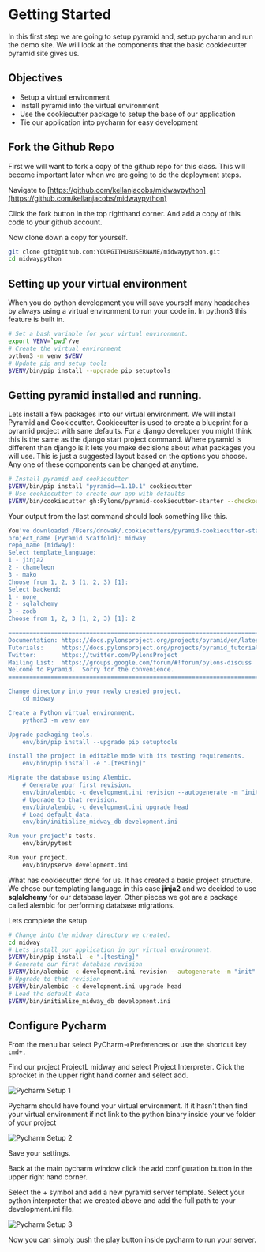 # Getting Started

In this first step we are going to setup pyramid and, setup pycharm and run the demo site. We will
look at the components that the basic cookiecutter pyramid site gives us. 

## Objectives
* Setup a virtual environment
* Install pyramid into the virtual environment
* Use the cookiecutter package to setup the base of our application
* Tie our application into pycharm for easy development

## Fork the Github Repo

First we will want to fork a copy of the github repo for this class. This will become important later when
we are going to do the deployment steps. 

Navigate to [https://github.com/kellanjacobs/midwaypython](https://github.com/kellanjacobs/midwaypython)

Click the fork button in the top righthand corner. And add a copy of this code to your github account. 

Now clone down a copy for yourself. 

```bash
git clone git@github.com:YOURGITHUBUSERNAME/midwaypython.git
cd midwaypython
```
## Setting up your virtual environment

When you do python development you will save yourself many headaches by always using a virtual 
environment to run your code in. In python3 this feature is built in. 

```bash
# Set a bash variable for your virtual environment.
export VENV=`pwd`/ve
# Create the virtual environment
python3 -m venv $VENV
# Update pip and setup tools
$VENV/bin/pip install --upgrade pip setuptools
```

## Getting pyramid installed and running.

Lets install a few packages into our virtual environment. We will install Pyramid and Cookiecutter. 
Cookiecutter is used to create a blueprint for a pyramid project with sane defaults. For a django
developer you might think this is the same as the django start project command. Where pyramid is
different than django is it lets you make decisions about what packages you will use. This is just
a suggested layout based on the options you choose. Any one of these components can be changed at 
anytime. 

```bash
# Install pyramid and cookiecutter
$VENV/bin/pip install "pyramid==1.10.1" cookiecutter
# Use cookiecutter to create our app with defaults
$VENV/bin/cookiecutter gh:Pylons/pyramid-cookiecutter-starter --checkout 1.10-branch
```

Your output from the last command should look something like this. 

```bash
You've downloaded /Users/dnowak/.cookiecutters/pyramid-cookiecutter-starter before. Is it okay to delete and re-download it? [yes]:
project_name [Pyramid Scaffold]: midway
repo_name [midway]:
Select template_language:
1 - jinja2
2 - chameleon
3 - mako
Choose from 1, 2, 3 (1, 2, 3) [1]:
Select backend:
1 - none
2 - sqlalchemy
3 - zodb
Choose from 1, 2, 3 (1, 2, 3) [1]: 2

===============================================================================
Documentation: https://docs.pylonsproject.org/projects/pyramid/en/latest/
Tutorials:     https://docs.pylonsproject.org/projects/pyramid_tutorials/en/latest/
Twitter:       https://twitter.com/PylonsProject
Mailing List:  https://groups.google.com/forum/#!forum/pylons-discuss
Welcome to Pyramid.  Sorry for the convenience.
===============================================================================

Change directory into your newly created project.
    cd midway

Create a Python virtual environment.
    python3 -m venv env

Upgrade packaging tools.
    env/bin/pip install --upgrade pip setuptools

Install the project in editable mode with its testing requirements.
    env/bin/pip install -e ".[testing]"

Migrate the database using Alembic.
    # Generate your first revision.
    env/bin/alembic -c development.ini revision --autogenerate -m "init"
    # Upgrade to that revision.
    env/bin/alembic -c development.ini upgrade head
    # Load default data.
    env/bin/initialize_midway_db development.ini

Run your project's tests.
    env/bin/pytest

Run your project.
    env/bin/pserve development.ini
```

What has cookiecutter done for us. It has created a basic project structure. We chose our templating
language in this case **jinja2** and we decided to use **sqlalchemy** for our database layer. 
Other pieces we got are a package called alembic for performing database migrations. 

Lets complete the setup 

```bash
# Change into the midway directory we created. 
cd midway
# Lets install our application in our virtual environment.
$VENV/bin/pip install -e ".[testing]"
# Generate our first database revision
$VENV/bin/alembic -c development.ini revision --autogenerate -m "init"
# Upgrade to that revision
$VENV/bin/alembic -c development.ini upgrade head
# Load the default data
$VENV/bin/initialize_midway_db development.ini
```

## Configure Pycharm

From the menu bar select PyCharm->Preferences or use the shortcut key `cmd+,`

Find our project ProjectL midway and select Project Interpreter. Click the sprocket in the upper 
right hand corner and select add.

![Pycharm Setup 1](https://raw.githubusercontent.com/kellanjacobs/midwaypython/master/docs/001_Getting_Started/images/pycharmsetup1.png)

Pycharm should have found your virtual environment. If it hasn't then find your virtual environment if not link to the python binary inside your ve folder of your project

![Pycharm Setup 2](https://raw.githubusercontent.com/kellanjacobs/midwaypython/master/docs/001_Getting_Started/images/pycharmsetup2.png)

Save your settings.

Back at the main pycharm window click the add configuration button in the upper right hand corner. 

Select the + symbol and add a new pyramid server template. Select your python interpreter that we created above and add 
the full path to your development.ini file.

![Pycharm Setup 3](https://raw.githubusercontent.com/kellanjacobs/midwaypython/master/docs/001_Getting_Started/images/pycharmsetup3.png)

Now you can simply push the play button inside pycharm to run your server. 